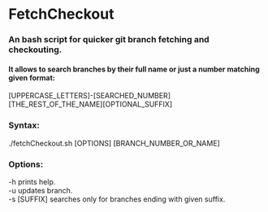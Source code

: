 # FetchCheckout

### An bash script for quicker git branch fetching and checkouting.
#### It allows to search branches by their full name or just a number matching given format:  
[UPPERCASE_LETTERS]-[SEARCHED_NUMBER][THE_REST_OF_THE_NAME][OPTIONAL_SUFFIX]

### Syntax: 
./fetchCheckout.sh [OPTIONS] [BRANCH_NUMBER_OR_NAME]

### Options:
-h prints help.  
-u updates branch.  
-s [SUFFIX] searches only for branches ending with given suffix.
